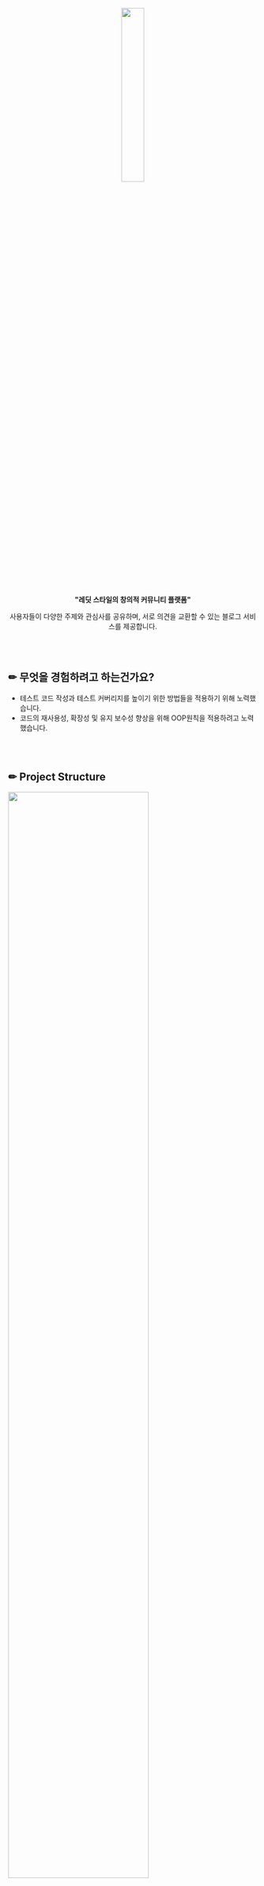 <p align="center"><img src="https://github.com/jaeyeonme/simple-blog/blob/main/picture/Reddit-removebg.png?raw=true" width="30%"></p>

<div align = "center" > 
  <b> "레딧 스타일의 창의적 커뮤니티 플랫폼" </b>
  <p/>
  <p> 사용자들이 다양한 주제와 관심사를 공유하며, 서로 의견을 교환할 수 있는 블로그 서비스를 제공합니다. </p>
</div>

<br>
<br>

## ✏ 무엇을 경험하려고 하는건가요? 
- 테스트 코드 작성과 테스트 커버리지를 높이기 위한 방법들을 적용하기 위해 노력했습니다.
- 코드의 재사용성, 확장성 및 유지 보수성 향상을 위해 OOP원칙을 적용하려고 노력했습니다.

<br>
<br>

## ✏ Project Structure
<p align="left">
  <div align="left"><img src="https://user-images.githubusercontent.com/59726665/237914379-8a33f259-84c8-4f3c-b899-1d5d00068f2e.png" width="75%"/></div>
  <br>  
</p>


<br>
<br>

## ✏ Architecture
<p align="left">
  <div align="left"><img src="https://user-images.githubusercontent.com/59726665/235740199-636ddcf7-0e5f-4155-a6da-82108f5c0d40.png" width="75%"/></div>
  <br>  
</p>

**3-Tier-Architecture** 적용
1. **Separation of Concerns (SoC)**: 각 계층은 명확한 역할과 책임을 가지고 있어, 각 계층의 관심사를 분리할 수 있습니다. 이로 인해 코드의 가독성과 유지 보수성이 향상됩니다.
2. **Scalability**: 각 계층을 독립적으로 확장할 수 있도록 지원합니다. 이는 프로젝트의 성장에 따라 성능과 안정성을 유지할 수 있게 해줍니다.
3. **Modularity**: 계층 간의 느슨한 결합(loose coupling)을 통해, 개별 계층을 독립적으로 개발, 테스트 및 배포할 수 있습니다. 이를 통해 개발 효율성과 개별 기능의 확장성이 향상됩니다.
4. **Reusability**: 계층간의 인터페이스가 명확하게 정의되어 있으므로, 각 계층의 구성 요소를 재사용할 수 있습니다. 이를 통해 코드의 중복을 줄이고 개발 시간을 절약할 수 있습니다.
5. **Maintainability**: 각 계층의 변경 사항이 다른 계층에 최소한의 영향을 미치도록 합니다. 따라서 유지 보수가 용이하며, 프로젝트의 생명 주기가 길어질수록 이점이 더 커집니다.


<br>
<br>


## 게시글 API 명세서
|HTTP Method|URL Path|Status Code|Description|
|:-----:|:-----:|:-----:|:-----:|
| POST | /api/posts | 201 (Created) | 새로운 게시글 작성 |
| GET | /api/posts | 200 (OK) | 모든 게시글 가져오기 (키워드 검색 가능) |
| GET | /api/posts/{id} | 200 (OK) | 게시글 ID로 가져오기 |
| PUT | /api/posts/{id} | 200 (OK) | 게시글 ID로 수정 |
| DELETE | /api/posts/{id} | 200 (OK) | 게시글 ID로 삭제 |

<br>

## 댓글 API 명세서
|HTTP Method|URL Path|Status Code|Description|
|:-----:|:-----:|:-----:|:-----:|
| POST | /api/posts/{postId}/comments | 201 (Created) | 새로운 댓글 작성 |
| POST | /api/posts/{postId}/comments/{commentId} | 201 (Created) | 대댓글 |
| GET | /api/posts/{postId}/comments | 200 (OK) | 게시글에 해당하는 댓글 가져오기 |
| GET | /api/posts/{postId}/comments/{commentId} | 200 (OK) | 댓글 ID로 가져오기 |
| PUT | /api/posts/{postId}/comments/{commentId} | 200 (OK) | 댓글 ID로 수정 |
| DELETE | /api/posts/{postId}/comments/{commentId} | 200 (OK) | 댓글 ID로 삭제 |

<br>

## 멤버 API 명세서
|HTTP Method|URL Path|Status Code|Description|
|:-----:|:-----:|:-----:|:-----:|
| POST | /members/register | 201 (Created) | 회원가입 |
| POST | /members/sign-in | 200 (OK) | 로그인 |
| POST | /members/logout | 200 (OK) | 로그아웃 |


<br>
<br>

# :pushpin: 배포(수정중)
> 
- AWS EC2 기간이 끝나서 Heroku로 이동중입니다.

</br>

## 1. 제작 기간
- 2022년 10월 10일 ~ 10월 15일
- 개인 프로젝트

</br>

## 2. 사용 기술
#### `Back-end`
  - Java 11
  - Spring Boot 2.5.9
  - Gradle
  - Spring Data JPA
  - MySQL
  - Swagger


#### `Heroku`
  - MySQL

</br>

## 3. ERD 설계
<img src="https://github.com/jaeyeonme/spring-blog/blob/main/picture/erd.png?raw=true" width="600" height="600">

<br>

## 4. DTO
  - Request, Resonse DTO를 따로 생성하지 않고 -> modelmapper로 DTO 통합 
  - open-session-in-view true가 default 값이므로, Service Layer에서 (Entity -> DTO 변환)

<br>
  
## 5. 연관관계 처리
  - 게시글과 댓글 1:N 연관관계 처리를 하였습니다., 고아객체 와 영속성전이(CASCADE)와 고아 객체(PrphanRemoval)로 세팅해서 부모엔티티가 변경되면 자식 엔티티도 같이 변경될 수 있도록 설정하였습니다.

```java
@OneToMany(mappedBy = "post", cascade = CascadeType.ALL, orphanRemoval = true)
private Set<Comment> comments = new HashSet<>();

...

// 여러개(댓글)에 하나의 포스트, 포스트 클래스 : OneToMany 하나의 포스트에 여러개 댓글
@ManyToOne(fetch = FetchType.LAZY)
private Post post;
```

<br>

## 6. 추가작업 중
 - JWT
